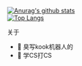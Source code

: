 

[![Anurag's github stats](https://github-readme-stats.vercel.app/api?username=Edint386)](https://github.com/anuraghazra/github-readme-stats)  
[![Top Langs](https://github-readme-stats.vercel.app/api/top-langs/?username=Edint386)](https://github.com/anuraghazra/github-readme-stats)

关于
- 🔭 臭写kook机器人的  
- 🌱 学CS打CS
<!--
**Edint386/Edint386** is a ✨ _special_ ✨ repository because its `README.md` (this file) appears on your GitHub profile.

Here are some ideas to get you started:

- 🔭 I’m currently working on ...
- 🌱 I’m currently learning ...
- 👯 I’m looking to collaborate on ...
- 🤔 I’m looking for help with ...
- 💬 Ask me about ...
- 📫 How to reach me: ...
- 😄 Pronouns: ...
- ⚡ Fun fact: ...
-->
